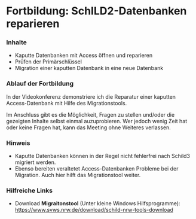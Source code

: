 # Fortbildung: SchILD2-Datenbanken reparieren



### Inhalte
+ Kaputte Datenbanken mit Access öffnen und reparieren
+ Prüfen der Primärschlüssel
+ Migration einer kaputten Datenbank in eine neue Datenbank


### Ablauf der Fortbildung
In der Videokonferenz demonstriere ich die Reparatur einer kaputten Access-Datenbank mit Hilfe des Migrationstools. 

Im Anschluss gibt es die Möglichkeit, Fragen zu stellen und/oder die gezeigten Inhalte selbst einmal auzuprobieren. Wer jedoch wenig Zeit hat oder keine Fragen hat, kann das Meeting ohne Weiteres verlassen.

### Hinweis
+ Kaputte Datenbanken können in der Regel nicht fehlerfrei nach Schild3 migriert werden. 
+ Ebenso bereiten veraltetet Access-Datenbanken Probleme bei der Migration. Auch hier hilft das Migrationstool weiter.

### Hilfreiche Links
+ Download **Migraitonstool** (Unter kleine Windows Hilfsprogramme): https://www.svws.nrw.de/download/schild-nrw-tools-download










